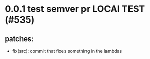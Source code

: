 # 0.0.1 test semver pr LOCAl TEST (#535)

## patches:
* fix(src): commit that fixes something in the lambdas

